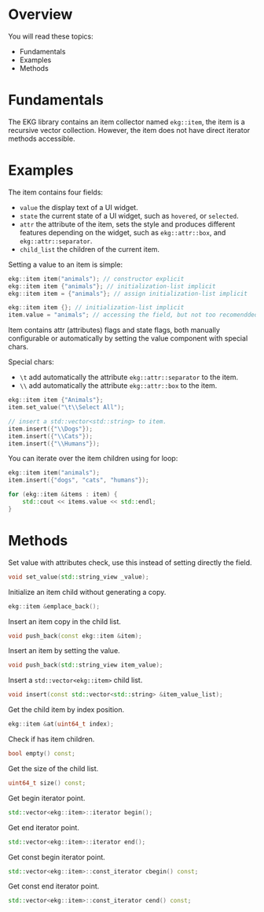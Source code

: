 # Overview

You will read these topics:
- Fundamentals
- Examples
- Methods
# Fundamentals

The EKG library contains an item collector named `ekg::item`, the item is a recursive vector collection. However, the item does not have direct iterator methods accessible.
# Examples

The item contains four fields:
- `value` the display text of a UI widget.
- `state` the current state of a UI widget, such as `hovered`, or `selected`.
- `attr` the attribute of the item, sets the style and produces different features depending on the widget, such as `ekg::attr::box`, and `ekg::attr::separator`.
- `child_list` the children of the current item.

Setting a value to an item is simple: 

```cpp
ekg::item item("animals"); // constructor explicit
ekg::item item {"animals"}; // initialization-list implicit
ekg::item item = {"animals"}; // assign initialization-list implicit

ekg::item item {}; // initialization-list implicit
item.value = "animals"; // accessing the field, but not too recomendded
```

Item contains attr (attributes) flags and state flags, both manually configurable or automatically by setting the value component with special chars.

Special chars:
- `\t` add automatically the attribute `ekg::attr::separator` to the item.
- `\\` add automatically the attribute `ekg::attr::box` to the item.

```cpp
ekg::item item {"Animals"};
item.set_value("\t\\Select All");

// insert a std::vector<std::string> to item.
item.insert({"\\Dogs"});
item.insert({"\\Cats"});
item.insert({"\\Humans"});
```

You can iterate over the item children using for loop:

```cpp
ekg::item item("animals");
item.insert({"dogs", "cats", "humans"});

for (ekg::item &items : item) {
	std::cout << items.value << std::endl;
}
```

# Methods

Set value with attributes check, use this instead of setting directly the field. 

```cpp
void set_value(std::string_view _value);
```

Initialize an item child without generating a copy.

```cpp
ekg::item &emplace_back();
```

Insert an item copy in the child list.

```cpp
void push_back(const ekg::item &item);
```

Insert an item by setting the value.

```cpp
void push_back(std::string_view item_value);
```

Insert a `std::vector<ekg::item>` child list.

```cpp
void insert(const std::vector<std::string> &item_value_list);
```

Get the child item by index position.

```cpp
ekg::item &at(uint64_t index);
```

Check if has item children.

```cpp
bool empty() const;
```

Get the size of the child list.

```cpp
uint64_t size() const;
```

Get begin iterator point.

```cpp
std::vector<ekg::item>::iterator begin();
```

Get end iterator point.

```cpp
std::vector<ekg::item>::iterator end();
```

Get const begin iterator point.

```cpp
std::vector<ekg::item>::const_iterator cbegin() const;
```

Get const end iterator point.

```cpp
std::vector<ekg::item>::const_iterator cend() const;
```